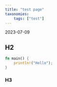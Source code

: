 ```yaml
---
title: "test page"
taxonomies:
    tags: ["test"]
---
```


2023-07-09

## H2

```rust
fn main() {
    println!("Hello");
}
```

### H3